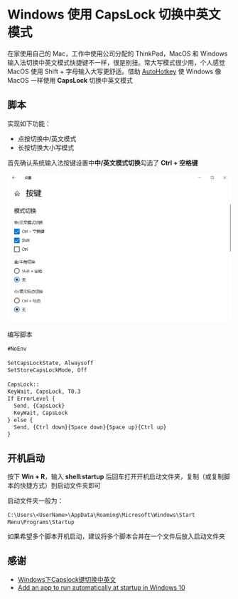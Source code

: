 # Windows 使用 CapsLock 切换中英文模式

在家使用自己的 Mac，工作中使用公司分配的 ThinkPad，MacOS 和 Windows 输入法切换中英文模式快捷键不一样，很是别扭。常大写模式很少用，个人感觉 MacOS 使用 Shift + 字母输入大写更舒适。借助 [AutoHotkey](https://www.autohotkey.com) 使 Windows  像 MacOS 一样使用 **CapsLock** 切换中英文模式

## 脚本

实现如下功能：

- 点按切换中/英文模式
- 长按切换大小写模式

首先确认系统输入法按键设置中**中/英文模式切换**勾选了 **Ctrl + 空格键**

![系统输入法按键设置图](../images/windows_keyboard_settings.png)

编写脚本

```
#NoEnv

SetCapsLockState, Alwaysoff
SetStoreCapsLockMode, Off

CapsLock::
KeyWait, CapsLock, T0.3
If ErrorLevel {
  Send, {CapsLock}
  KeyWait, CapsLock
} else {
  Send, {Ctrl down}{Space down}{Space up}{Ctrl up}
}
```

## 开机启动

按下 **Win + R**，输入 **shell:startup** 后回车打开开机启动文件夹，复制（或复制脚本的快捷方式）到启动文件夹即可

启动文件夹一般为：

```
C:\Users\<UserName>\AppData\Roaming\Microsoft\Windows\Start Menu\Programs\Startup
```

如果希望多个脚本开机启动，建议将多个脚本合并在一个文件后放入启动文件夹

## 感谢

- [Windows下Capslock键切换中英文](https://blog.csdn.net/crt106/article/details/103657186)
- [Add an app to run automatically at startup in Windows 10](https://support.microsoft.com/en-us/windows/add-an-app-to-run-automatically-at-startup-in-windows-10-150da165-dcd9-7230-517b-cf3c295d89dd)
